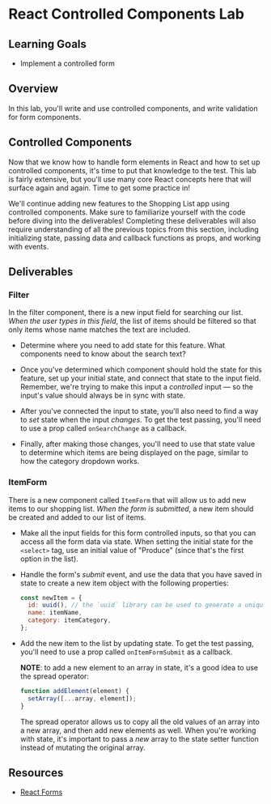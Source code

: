 # React Controlled Components Lab

## Learning Goals

- Implement a controlled form

## Overview

In this lab, you'll write and use controlled components, and write
validation for form components.

## Controlled Components

Now that we know how to handle form elements in React and how to set up
controlled components, it's time to put that knowledge to the test. This lab is
fairly extensive, but you'll use many core React concepts here that will surface
again and again. Time to get some practice in!

We'll continue adding new features to the Shopping List app using controlled
components. Make sure to familiarize yourself with the code before diving into
the deliverables! Completing these deliverables will also require understanding
of all the previous topics from this section, including initializing state,
passing data and callback functions as props, and working with events.

## Deliverables

### Filter

In the filter component, there is a new input field for searching our list.
_When the user types in this field_, the list of items should be filtered so
that only items whose name matches the text are included.

- Determine where you need to add state for this feature. What components need
  to know about the search text?

- Once you've determined which component should hold the state for this feature,
  set up your initial state, and connect that state to the input field.
  Remember, we're trying to make this input a _controlled_ input — so the
  input's value should always be in sync with state.

- After you've connected the input to state, you'll also need to find a way to
  _set_ state when the input _changes_. To get the test passing, you'll need to
  use a prop called `onSearchChange` as a callback.

- Finally, after making those changes, you'll need to use that state value to
  determine which items are being displayed on the page, similar to how the
  category dropdown works.


### ItemForm

There is a new component called `ItemForm` that will allow us to add new items
to our shopping list. _When the form is submitted_, a new item should be created
and added to our list of items.

- Make all the input fields for this form controlled inputs, so that you can
  access all the form data via state. When setting the initial state for the
  `<select>` tag, use an initial value of "Produce" (since that's the first
  option in the list).

- Handle the form's _submit_ event, and use the data that you have saved in
  state to create a new item object with the following properties:

  ```js
  const newItem = {
    id: uuid(), // the `uuid` library can be used to generate a unique id
    name: itemName,
    category: itemCategory,
  };
  ```

- Add the new item to the list by updating state. To get the test passing,
  you'll need to use a prop called `onItemFormSubmit` as a callback.

  **NOTE**: to add a new element to an array in state, it's a good idea to use
  the spread operator:

  ```js
  function addElement(element) {
    setArray([...array, element]);
  }
  ```

  The spread operator allows us to copy all the old values of an array into a
  new array, and then add new elements as well. When you're working with state,
  it's important to pass a _new_ array to the state setter function instead of
  mutating the original array.

## Resources

- [React Forms](https://facebook.github.io/react/docs/forms.html)
